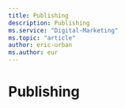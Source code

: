 ```yaml
---
title: Publishing
description: Publishing
ms.service: "Digital-Marketing"
ms.topic: "article"
author: eric-urban
ms.author: eur
---
```


# Publishing


